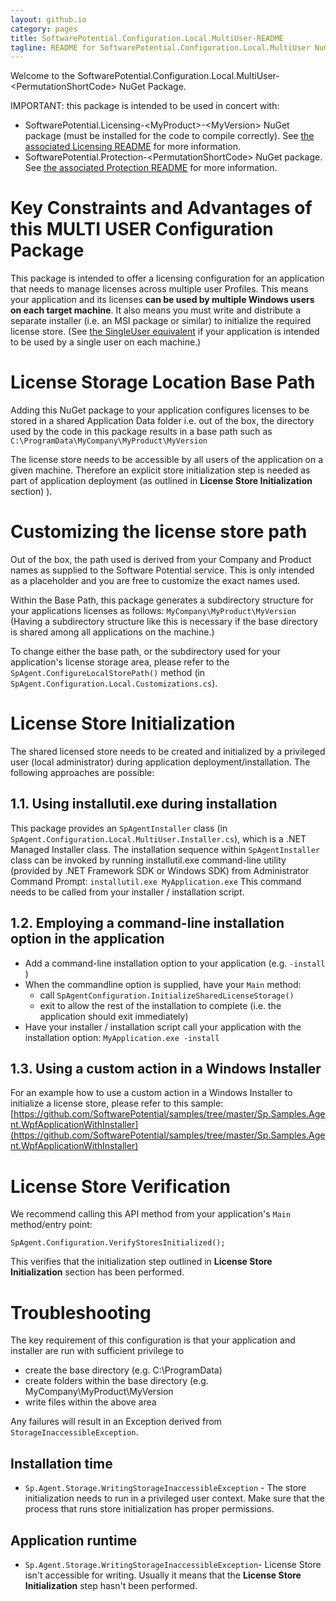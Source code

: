 ```yaml
---
layout: github.io
category: pages
title: SoftwarePotential.Configuration.Local.MultiUser-README
tagline: README for SoftwarePotential.Configuration.Local.MultiUser NuGet package from Software Potential
---
```


Welcome to the SoftwarePotential.Configuration.Local.MultiUser-&lt;PermutationShortCode&gt; NuGet Package.

IMPORTANT: this package is intended to be used in concert with:

* SoftwarePotential.Licensing-&lt;MyProduct&gt;-&lt;MyVersion&gt; NuGet package (must be installed for the code to compile correctly). See [the associated Licensing README](http://docs.softwarepotential.com/Licensing-README.html) for more information.
* SoftwarePotential.Protection-&lt;PermutationShortCode&gt; NuGet package. See [the associated Protection README](http://docs.softwarepotential.com/Protection-README.html) for more information.

# Key Constraints and Advantages of this MULTI USER Configuration Package

This package is intended to offer a licensing configuration for an application that needs to manage licenses across multiple user Profiles. This means your application and its licenses **can be used by multiple Windows users on each target machine**. It also means you must write and distribute a separate installer (i.e. an MSI package or similar) to initialize the required license store.
(See [the SingleUser equivalent](http://docs.softwarepotential.com/Configuration.Local.SingleUser-README.html) if your application is intended to be used by a single user on each machine.) 

# License Storage Location Base Path

Adding this NuGet package to your application configures licenses to be stored in a shared Application Data folder i.e. out of the box, the directory used by the code in this package results in a base path such as ``C:\ProgramData\MyCompany\MyProduct\MyVersion``

The license store needs to be accessible by all users of the application on a given machine. Therefore an explicit store initialization step is needed as part of application deployment (as outlined in **License Store Initialization** section) ).

# Customizing the license store path

Out of the box, the path used is derived from your Company and Product names as supplied to the Software Potential service. This is only intended as a placeholder and you are free to customize the exact names used.

Within the Base Path, this package generates a subdirectory structure for your applications licenses as follows: ``MyCompany\MyProduct\MyVersion`` (Having a subdirectory structure like this is necessary if the base directory is shared among all applications on the machine.)

To change either the base path, or the subdirectory used for your application's license storage area, please refer to the `SpAgent.ConfigureLocalStorePath()` method (in `SpAgent.Configuration.Local.Customizations.cs`).

# License Store Initialization

The shared licensed store needs to be created and initialized by a privileged user (local administrator) during application deployment/installation. The following approaches are possible:

## 1.1. Using installutil.exe during installation

This package provides an `SpAgentInstaller` class (in `SpAgent.Configuration.Local.MultiUser.Installer.cs`), which is a .NET Managed Installer class.
The installation sequence within `SpAgentInstaller` class can be invoked by running installutil.exe command-line utility (provided by .NET Framework SDK or Windows SDK) from Administrator Command Prompt:
``installutil.exe MyApplication.exe``
This command needs to be called from your installer / installation script.

## 1.2. Employing a command-line installation option in the application

* Add a command-line installation option to your application (e.g. `-install` )
* When the commandline option is supplied, have your `Main` method:
  + call `SpAgentConfiguration.InitializeSharedLicenseStorage()`
  + exit to allow the rest of the installation to complete (i.e. the application should exit immediately)
* Have your installer / installation script call your application with the installation option:
  ``MyApplication.exe -install``

## 1.3. Using a custom action in a Windows Installer

For an example how to use a custom action in a Windows Installer to initialize a license store, please refer to this sample:
[https://github.com/SoftwarePotential/samples/tree/master/Sp.Samples.Agent.WpfApplicationWithInstaller](https://github.com/SoftwarePotential/samples/tree/master/Sp.Samples.Agent.WpfApplicationWithInstaller)

# License Store Verification

We recommend calling this API method from your application's `Main` method/entry point:

`SpAgent.Configuration.VerifyStoresInitialized();`

This verifies that the initialization step outlined in **License Store Initialization** section has been performed.


# Troubleshooting

The key requirement of this configuration is that your application and installer are run with sufficient privilege to

- create the base directory (e.g. C:\ProgramData)
- create folders within the base directory (e.g. MyCompany\MyProduct\MyVersion
- write files within the above area

Any failures will result in an Exception derived from ``StorageInaccessibleException``.

## Installation time

* `Sp.Agent.Storage.WritingStorageInaccessibleException` - The store initialization needs to run in a privileged user context. Make sure that the process that runs store initialization has proper permissions.
  
## Application runtime

* `Sp.Agent.Storage.WritingStorageInaccessibleException`- License Store isn't accessible for writing. Usually it means that the **License Store Initialization** step hasn't been performed.
